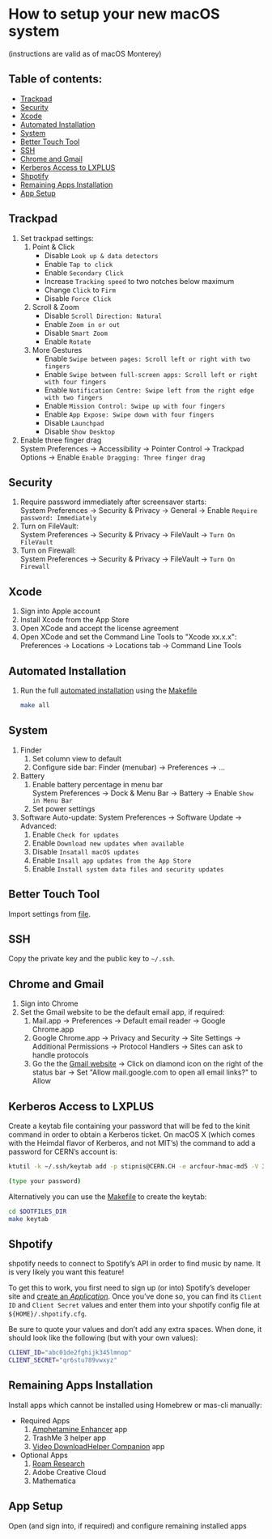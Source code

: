 # How to setup your new macOS system
(instructions are valid as of macOS Monterey)

## Table of contents:
  - [Trackpad](#trackpad)
  - [Security](#security)
  - [Xcode](#xcode)
  - [Automated Installation](#automated-installation)
  - [System](#system)
  - [Better Touch Tool](#better-touch-tool)
  - [SSH](#ssh)
  - [Chrome and Gmail](#chrome-and-gmail)
  - [Kerberos Access to LXPLUS](#kerberos-access-to-lxplus)
  - [Shpotify](#shpotify)
  - [Remaining Apps Installation](#remaining-apps-installation)
  - [App Setup](#app-setup)

## Trackpad
1. Set trackpad settings:
   1. Point & Click
      *  Disable `Look up & data detectors`
      *  Enable `Tap to click`
      *  Enable `Secondary Click`
      *  Increase `Tracking speed` to two notches below maximum
      *  Change `Click` to `Firm`
      *  Disable `Force Click`
   2. Scroll & Zoom 
      *  Disable `Scroll Direction: Natural`
      *  Enable `Zoom in or out`
      *  Disable `Smart Zoom`
      *  Enable `Rotate`
   3. More Gestures
      *  Enable `Swipe between pages: Scroll left or right with two fingers`
      *  Enable `Swipe between full-screen apps: Scroll left or right with four fingers`
      *  Enable `Notification Centre: Swipe left from the right edge with two fingers`
      *  Enable `Mission Control: Swipe up with four fingers`
      *  Enable `App Expose: Swipe down with four fingers`
      *  Disable `Launchpad`
      *  Disable `Show Desktop`
2. Enable three finger drag \
   System Preferences -> Accessibility -> Pointer Control -> Trackpad Options -> Enable `Enable Dragging: Three finger drag`
 
## Security
1. Require password immediately after screensaver starts:\
   System Preferences -> Security & Privacy -> General -> Enable `Require password: Immediately`
2. Turn on FileVault:\
   System Preferences -> Security & Privacy -> FileVault -> `Turn On FileVault`
3. Turn on Firewall:\
   System Preferences -> Security & Privacy -> FileVault -> `Turn On Firewall`

## Xcode
1. Sign into Apple account
2. Install Xcode from the App Store
3. Open XCode and accept the license agreement
4. Open XCode and set the Command Line Tools to "Xcode xx.x.x": Preferences -> Locations -> Locations tab -> Command Line Tools

## Automated Installation
1. Run the full [automated installation](../README.md) using the [Makefile](../Makefile)   
    ```bash
    make all
    ```
## System
1. Finder
   1. Set column view to default
   2. Configure side bar: Finder (menubar) -> Preferences -> ...
2. Battery
   1. Enable battery percentage in menu bar\
      System Preferences -> Dock & Menu Bar -> Battery -> Enable `Show in Menu Bar`
   2. Set power settings
3. Software Auto-update: System Preferences -> Software Update -> Advanced:
   1. Enable `Check for updates`
   2. Enable `Download new updates when available`
   3. Disable `Insatall macOS updates`
   4. Enable `Insall app updates from the App Store`
   5. Enable `Install system data files and security updates`

## Better Touch Tool
Import settings from [file](../apps/btt/triggers/Default.bttpreset).

## SSH
Copy the private key and the public key to `~/.ssh`.

## Chrome and Gmail
1.  Sign into Chrome
2.  Set the Gmail website to be the default email app, if required:
    1.  Mail.app -> Preferences -> Default email reader -> Google Chrome.app
    2.  Google Chrome.app -> Privacy and Security -> Site Settings -> Additional Permissions -> Protocol Handlers -> Sites can ask to handle protocols
    3.  Go the the [Gmail website](https://mail.google.com/mail/u/0/#inbox) -> Click on diamond icon on the right of the status bar -> Set "Allow mail.google.com to open all email links?" to Allow

## Kerberos Access to LXPLUS
Create a keytab file containing your password that will be fed to the kinit command in order to obtain a Kerberos ticket. On macOS X (which comes with the Heimdal flavor of Kerberos, and not MIT’s) the command to add a password for CERN’s account is:

```bash
ktutil -k ~/.ssh/keytab add -p stipnis@CERN.CH -e arcfour-hmac-md5 -V 3

(type your password)
```
Alternatively you can use the [Makefile](../Makefile) to create the keytab:

```bash
cd $DOTFILES_DIR
make keytab
```

## Shpotify
shpotify needs to connect to Spotify’s API in order to find music by
name. It is very likely you want this feature!

To get this to work, you first need to sign up (or into) Spotify’s
developer site and [create an *Application*](https://developer.spotify.com/dashboard/applications). Once you’ve
done so, you can find its `Client ID` and `Client Secret` values and
enter them into your shpotify config file at `${HOME}/.shpotify.cfg`.

Be sure to quote your values and don’t add any extra spaces. When
done, it should look like the following (but with your own values):

```bash
CLIENT_ID="abc01de2fghijk345lmnop"
CLIENT_SECRET="qr6stu789vwxyz"
```

## Remaining Apps Installation
Install apps which cannot be installed using Homebrew or mas-cli manually:
- Required Apps 
    1. [Amphetamine Enhancer](https://github.com/x74353/Amphetamine-Enhancer) app
    2. TrashMe 3 helper app
    3. [Video DownloadHelper Companion](https://www.downloadhelper.net/install-coapp) app
- Optional Apps
    1. [Roam Research](https://roamresearch.com/)
    2. Adobe Creative Cloud
    3. Mathematica

## App Setup
Open (and sign into, if required) and configure remaining installed apps






